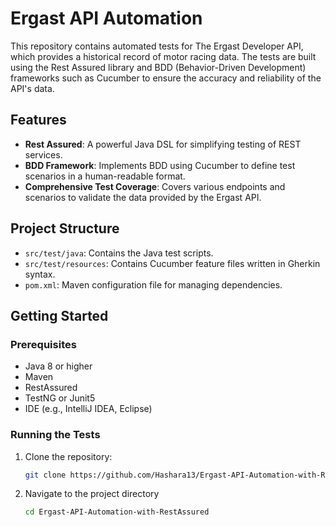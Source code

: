 # Ergast API Automation

This repository contains automated tests for The Ergast Developer API, which provides a historical record of motor racing data. The tests are built using the Rest Assured library and BDD (Behavior-Driven Development) frameworks such as Cucumber to ensure the accuracy and reliability of the API's data.

## Features

- **Rest Assured**: A powerful Java DSL for simplifying testing of REST services.
- **BDD Framework**: Implements BDD using Cucumber to define test scenarios in a human-readable format.
- **Comprehensive Test Coverage**: Covers various endpoints and scenarios to validate the data provided by the Ergast API.

## Project Structure

- `src/test/java`: Contains the Java test scripts.
- `src/test/resources`: Contains Cucumber feature files written in Gherkin syntax.
- `pom.xml`: Maven configuration file for managing dependencies.

## Getting Started

### Prerequisites

- Java 8 or higher
- Maven
- RestAssured
- TestNG or Junit5
- IDE (e.g., IntelliJ IDEA, Eclipse)

### Running the Tests

1. Clone the repository:
   ```bash
   git clone https://github.com/Hashara13/Ergast-API-Automation-with-RestAssured.git

2. Navigate to the project directory
   ```bash
   cd Ergast-API-Automation-with-RestAssured

